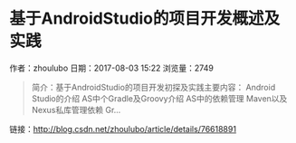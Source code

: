 # 基于AndroidStudio的项目开发概述及实践
作者：zhoulubo
日期：2017-08-03 15:22
浏览量：2749
> 简介：基于AndroidStudio的项目开发初探及实践主要内容：
Android Studio的介绍 
AS中个Gradle及Groovy介绍
AS中的依赖管理
Maven以及Nexus私库管理依赖
Gr...

 链接：http://blog.csdn.net/zhoulubo/article/details/76618891
